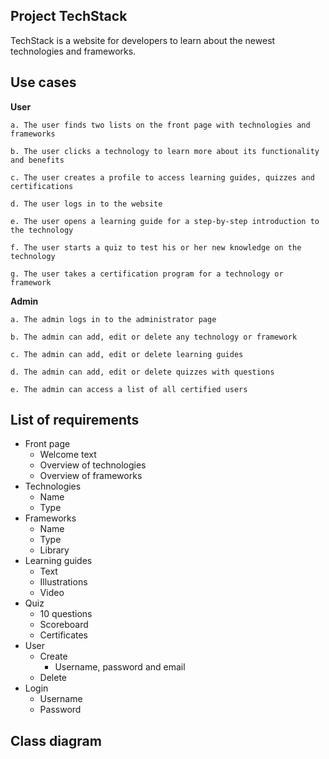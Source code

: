 ## Project TechStack

TechStack is a website for developers to learn about the newest technologies and frameworks.

## Use cases

**User**

    a. The user finds two lists on the front page with technologies and frameworks
    
    b. The user clicks a technology to learn more about its functionality and benefits
    
    c. The user creates a profile to access learning guides, quizzes and certifications
    
    d. The user logs in to the website
    
    e. The user opens a learning guide for a step-by-step introduction to the technology
    
    f. The user starts a quiz to test his or her new knowledge on the technology
    
    g. The user takes a certification program for a technology or framework
    
**Admin**

    a. The admin logs in to the administrator page
    
    b. The admin can add, edit or delete any technology or framework
    
    c. The admin can add, edit or delete learning guides
    
    d. The admin can add, edit or delete quizzes with questions
    
    e. The admin can access a list of all certified users

## List of requirements

- Front page
    - Welcome text
    - Overview of technologies
    - Overview of frameworks
- Technologies
    - Name
    - Type
- Frameworks
    - Name
    - Type
    - Library
- Learning guides
    - Text
    - Illustrations
    - Video
- Quiz
    - 10 questions
    - Scoreboard
    - Certificates
- User
    - Create
        - Username, password and email
    - Delete
- Login
    - Username
    - Password
    
## Class diagram
